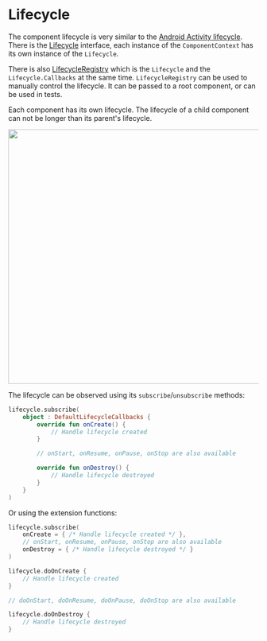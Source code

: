 # Lifecycle

The component lifecycle is very similar to the [Android Activity lifecycle](https://developer.android.com/guide/components/activities/activity-lifecycle). There is the [Lifecycle](https://github.com/arkivanov/Decompose/blob/master/decompose/src/commonMain/kotlin/com/arkivanov/decompose/lifecycle/Lifecycle.kt) interface, each instance of the `ComponentContext` has its own instance of the `Lifecycle`.

There is also [LifecycleRegistry](https://github.com/arkivanov/Decompose/blob/master/decompose/src/commonMain/kotlin/com/arkivanov/decompose/lifecycle/LifecycleRegistry.kt) which is the `Lifecycle` and the `Lifecycle.Callbacks` at the same time. `LifecycleRegistry` can be used to manually control the lifecycle. It can be passed to a root component, or can be used in tests.

Each component has its own lifecycle. The lifecycle of a child component can not be longer than its parent's lifecycle.

<img src="https://raw.githubusercontent.com/arkivanov/Decompose/master/docs/media/LifecycleStates.png" width="512">

The lifecycle can be observed using its `subscribe`/`unsubscribe` methods:

```kotlin
lifecycle.subscribe(
    object : DefaultLifecycleCallbacks {
        override fun onCreate() {
            // Handle lifecycle created
        }

        // onStart, onResume, onPause, onStop are also available

        override fun onDestroy() {
            // Handle lifecycle destroyed
        }
    }
)
```

Or using the extension functions:

```kotlin
lifecycle.subscribe(
    onCreate = { /* Handle lifecycle created */ },
    // onStart, onResume, onPause, onStop are also available
    onDestroy = { /* Handle lifecycle destroyed */ }
)

lifecycle.doOnCreate {
    // Handle lifecycle created
}

// doOnStart, doOnResume, doOnPause, doOnStop are also available

lifecycle.doOnDestroy {
    // Handle lifecycle destroyed
}
```
